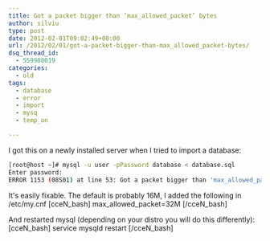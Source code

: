 ```yaml
---
title: Got a packet bigger than ‘max_allowed_packet’ bytes
author: silviu
type: post
date: 2012-02-01T09:02:49+00:00
url: /2012/02/01/got-a-packet-bigger-than-max_allowed_packet-bytes/
dsq_thread_id:
  - 559980019
categories:
  - old
tags:
  - database
  - error
  - import
  - mysq
  - temp_on

---
```

I got this on a newly installed server when I tried to import a database:
```bash
[root@host ~]# mysql -u user -pPassword database < database.sql
Enter password:
ERROR 1153 (08S01) at line 53: Got a packet bigger than 'max_allowed_packet' bytes
```

It's easily fixable. The default is probably 16M, I added the following in /etc/my.cnf
[cceN_bash]
max_allowed_packet=32M
[/cceN_bash]

And restarted mysql (depending on your distro you will do this differently):
[cceN_bash]
service mysqld restart
[/cceN_bash]